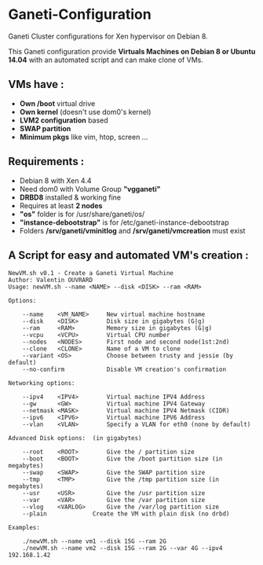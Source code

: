 # Ganeti-Configuration
Ganeti Cluster configurations for Xen hypervisor on Debian 8.

This Ganeti configuration provide **Virtuals Machines on Debian 8 or Ubuntu 14.04** with an automated script and can make clone of VMs.

## VMs have : 

* **Own /boot** virtual drive
* **Own kernel** (doesn't use dom0's kernel)
* **LVM2 configuration** based  
* **SWAP partition**
* **Minimum pkgs** like vim, htop, screen ...


## Requirements :

* Debian 8 with Xen 4.4 
* Need dom0 with Volume Group **"vgganeti"**
* **DRBD8** installed & working fine
* Requires at least **2 nodes**
* **"os"** folder is for /usr/share/ganeti/os/
* **"instance-debootstrap"** is for /etc/ganeti-instance-debootstrap
* Folders **/srv/ganeti/vminitlog** and **/srv/ganeti/vmcreation** must exist

## A Script for easy and automated VM's creation :


```
NewVM.sh v0.1 - Create a Ganeti Virtual Machine
Author: Valentin OUVRARD
Usage: newVM.sh --name <NAME> --disk <DISK> --ram <RAM> 

Options:

	--name    <VM_NAME>		New virtual machine hostname
	--disk    <DISK>		Disk size in gigabytes (G|g)
	--ram 	  <RAM>			Memory size in gigabytes (G|g)
	--vcpu    <VCPU>		Virtual CPU number
	--nodes   <NODES>		First node and second node(1st:2nd) 
	--clone   <CLONE>		Name of a VM to clone
	--variant <OS>			Choose between trusty and jessie (by default)
	--no-confirm			Disable VM creation's confirmation

Networking options:

	--ipv4 	  <IPV4>		Virtual machine IPV4 Address 
	--gw      <GW>			Virtual machine IPV4 Gateway
	--netmask <MASK>		Virtual machine IPV4 Netmask (CIDR)
	--ipv6 	  <IPV6>		Virtual machine IPV6 Address 
	--vlan 	  <VLAN>		Specify a VLAN for eth0 (none by default) 

Advanced Disk options:	(in gigabytes)

	--root    <ROOT>		Give the / partition size
	--boot    <BOOT>		Give the /boot partition size (in megabytes)
	--swap	  <SWAP>		Give the SWAP partition size
	--tmp	  <TMP>			Give the /tmp partition size (in megabytes)
	--usr	  <USR>			Give the /usr partition size
	--var  	  <VAR>			Give the /var partition size
	--vlog 	  <VARLOG>		Give the /var/log partition size
	--plain				Create the VM with plain disk (no drbd)

Examples:

	./newVM.sh --name vm1 --disk 15G --ram 2G
	./newVM.sh --name vm2 --disk 15G --ram 2G --var 4G --ipv4 192.168.1.42

```
